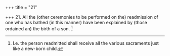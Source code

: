 +++
title = "21"

+++
21. All the (other ceremonies to be performed on the) readmission of one who has bathed (in this manner) have been explained by (those ordained an) the birth of a son. [^16] 


[^16]:  I.e. the person readmitted shall receive all the various sacraments just like a new-born child.
